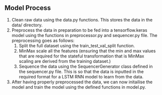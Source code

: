 ## Model Process

1. Clean raw data using the data.py functions. This stores the data in the data/ directory.
2. Preprocess the data in preparation to be fed into a tensorflow.keras model using the functions in preprocessor.py and sequencer.py file. The preprocessing goes as follows:
    1. Split the full dataset using the train_test_val_split function.
    2. MinMax scale all the features (ensuring that the min and max values that are required for the stateful transformation that is MinMax scaling are derived from the training dataset.)
    3. Sequence the data using the SequencerGenerator class defined in the sequencer.py file. This is so that the data is inputted in the required format for a LSTM RNN model to learn from the data.
3. After having properly preprocessed the data, we can now initailise the model and train the model using the defined functions in model.py.
